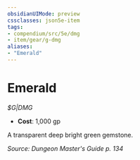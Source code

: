 ```yaml
---
obsidianUIMode: preview
cssclasses: json5e-item
tags:
- compendium/src/5e/dmg
- item/gear/g-dmg
aliases: 
- "Emerald"
---
```

# Emerald
*$G|DMG*  

- **Cost**: 1,000 gp

A transparent deep bright green gemstone.

*Source: Dungeon Master's Guide p. 134*